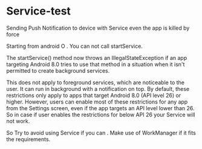 # Service-test
Sending Push Notification to device with Service even the app is killed by force

Starting from android O . You can not call startService.

The startService() method now throws an IllegalStateException if an app targeting Android 8.0 tries to use that method in a situation when it isn't permitted to create background services.

This does not apply to foreground services, which are noticeable to the user. It can run in background with a notification on top. By default, these restrictions only apply to apps that target Android 8.0 (API level 26) or higher. However, users can enable most of these restrictions for any app from the Settings screen, even if the app targets an API level lower than 26. So in case if user enables the restrictions for below API 26 your Service will not work.


So Try to avoid using Service if you can . Make use of WorkManager if it fits the requirements. 
